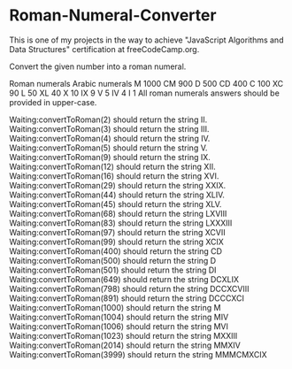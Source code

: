 # Roman-Numeral-Converter

This is one of my projects in the way to achieve "JavaScript Algorithms and Data Structures" certification at freeCodeCamp.org.

Convert the given number into a roman numeral.

Roman numerals	Arabic numerals
M	1000
CM	900
D	500
CD	400
C	100
XC	90
L	50
XL	40
X	10
IX	9
V	5
IV	4
I	1
All roman numerals answers should be provided in upper-case.

Waiting:convertToRoman(2) should return the string II.
Waiting:convertToRoman(3) should return the string III.
Waiting:convertToRoman(4) should return the string IV.
Waiting:convertToRoman(5) should return the string V.
Waiting:convertToRoman(9) should return the string IX.
Waiting:convertToRoman(12) should return the string XII.
Waiting:convertToRoman(16) should return the string XVI.
Waiting:convertToRoman(29) should return the string XXIX.
Waiting:convertToRoman(44) should return the string XLIV.
Waiting:convertToRoman(45) should return the string XLV.
Waiting:convertToRoman(68) should return the string LXVIII
Waiting:convertToRoman(83) should return the string LXXXIII
Waiting:convertToRoman(97) should return the string XCVII
Waiting:convertToRoman(99) should return the string XCIX
Waiting:convertToRoman(400) should return the string CD
Waiting:convertToRoman(500) should return the string D
Waiting:convertToRoman(501) should return the string DI
Waiting:convertToRoman(649) should return the string DCXLIX
Waiting:convertToRoman(798) should return the string DCCXCVIII
Waiting:convertToRoman(891) should return the string DCCCXCI
Waiting:convertToRoman(1000) should return the string M
Waiting:convertToRoman(1004) should return the string MIV
Waiting:convertToRoman(1006) should return the string MVI
Waiting:convertToRoman(1023) should return the string MXXIII
Waiting:convertToRoman(2014) should return the string MMXIV
Waiting:convertToRoman(3999) should return the string MMMCMXCIX
